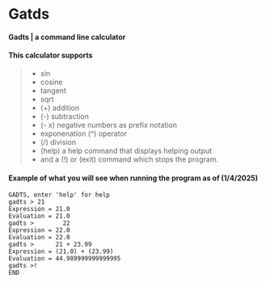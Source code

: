 # Gatds

#### Gadts | a command line calculator
 
#### This calculator supports
>  - sin 
>  - cosine 
>  - tangent 
> - sqrt 
>  - (+) addition
>  - (-) subtraction
>  - (- x) negative numbers as prefix notation
>  -  exponenation (^) operator
>  - (/) division 
>  - (help) a help command that displays helping output
>  - and a (!) or (exit) command which stops the program.
#### Example of what you will see when running the program as of (1/4/2025)
   ```text 
GADTS, enter 'help' for help
gadts > 21
Expression = 21.0
Evaluation = 21.0
gadts >        22 
Expression = 22.0
Evaluation = 22.0
gadts >      21 + 23.99
Expression = (21.0) + (23.99)
Evaluation = 44.989999999999995
gadts >!
END
   ```
